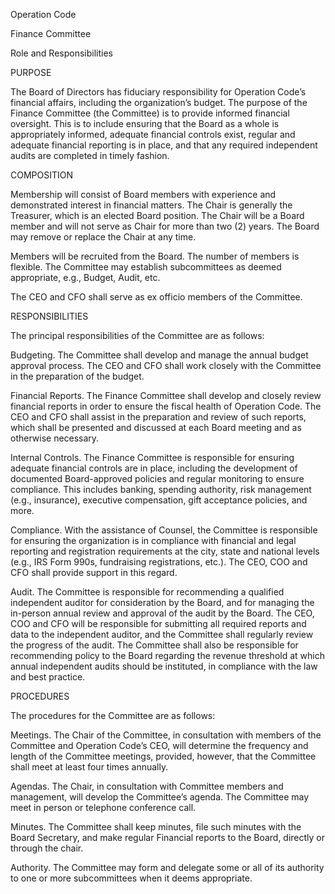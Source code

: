 Operation Code

Finance Committee

Role and Responsibilities

PURPOSE 

The Board of Directors has fiduciary responsibility for Operation Code’s financial affairs, including the organization’s budget. The purpose of the Finance Committee (the Committee) is to provide informed financial oversight. This is to include ensuring that the Board as a whole is appropriately informed, adequate financial controls exist, regular and adequate financial reporting is in place, and that any required independent audits are completed in timely fashion. 

COMPOSITION 

Membership will consist of Board members with experience and demonstrated interest in financial matters.
The Chair is generally the Treasurer, which is an elected Board position. The Chair will be a Board member and will not serve as Chair for more than two (2) years.  The Board may remove or replace the Chair at any time.  

Members will be recruited from the Board. The number of members is flexible. The Committee may establish subcommittees as deemed appropriate, e.g., Budget, Audit, etc.

The CEO and CFO shall serve as ex officio members of the Committee.

RESPONSIBILITIES 

The principal responsibilities of the Committee are as follows: 


Budgeting. The Committee shall develop and manage the annual budget approval process. The CEO and CFO shall work closely with the Committee in the preparation of the budget.


Financial Reports. The Finance Committee shall develop and closely review financial reports in order to ensure the fiscal health of Operation Code. The CEO and CFO shall assist in the preparation and review of such reports, which shall be presented and discussed at each Board meeting and as otherwise necessary.


Internal Controls. The Finance Committee is responsible for ensuring adequate financial controls are in place, including the development of documented Board-approved policies and regular monitoring to ensure compliance.  This includes banking, spending authority, risk management (e.g., insurance), executive compensation, gift acceptance policies, and more.


Compliance. With the assistance of Counsel, the Committee is responsible for ensuring the organization is in compliance with financial and legal reporting and registration requirements at the city, state and national levels (e.g., IRS Form 990s, fundraising registrations, etc.). The CEO, COO and CFO shall provide support in this regard.


Audit.  The Committee is responsible for recommending a qualified independent auditor for consideration by the Board, and for managing the in-person annual review and approval of the audit by the Board. The CEO, COO and CFO will be responsible for submitting all required reports and data to the independent auditor, and the Committee shall regularly review the progress of the audit.  The Committee shall also be responsible for recommending policy to the Board regarding the revenue threshold at which annual independent audits should be instituted, in compliance with the law and best practice.


PROCEDURES 


The procedures for the Committee are as follows: 


Meetings. The Chair of the Committee, in consultation with members of the Committee and Operation Code’s CEO, will determine the frequency and length of the Committee meetings, provided, however, that the Committee shall meet at least four times annually. 


Agendas. The Chair, in consultation with Committee members and management, will develop the Committee’s agenda. The Committee may meet in person or telephone conference call. 


Minutes. The Committee shall keep minutes, file such minutes with the Board Secretary, and make regular Financial reports to the Board, directly or through the chair.  


Authority. The Committee may form and delegate some or all of its authority to one or more subcommittees when it deems appropriate. 

